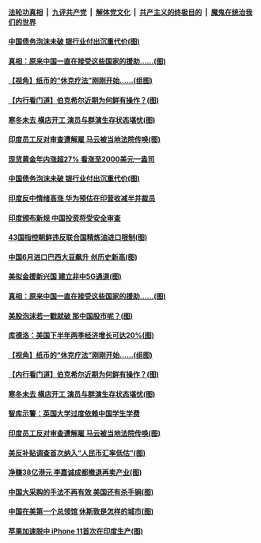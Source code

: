 ####  [法轮功真相](../../../../basic/blob/master/README.md?t=07280702) &nbsp;|&nbsp; [九评共产党](../../../../9ping.md/blob/master/README.md?t=07280702) &nbsp;|&nbsp; [解体党文化](../../../../jtdwh.md/blob/master/README.md?t=07280702)  &nbsp;|&nbsp; [共产主义的终极目的](../../../../gczydzjmd.md/blob/master/README.md?t=07280702) &nbsp;|&nbsp; [魔鬼在统治我们的世界](../../../../mgztzwmdsj.md/blob/master/README.md?t=07280702) 

#### [中国债务泡沫未破 银行业付出沉重代价(图)](../pages/p5/941049.md?t=07280702) 

#### [真相：原来中国一直在接受这些国家的援助……(图)](../pages/p5/941003.md?t=07280702) 

#### [【视角】纸币的“休克疗法”刚刚开始……(组图)](../pages/p5/940987.md?t=07280702) 

#### [【内行看门道】伯克希尔近期为何鲜有操作？(图)](../pages/p5/940989.md?t=07280702) 

#### [寒冬未去 横店开工 演员与群演生存状态堪忧(图)](../pages/p5/940974.md?t=07280702) 

#### [印度员工反对审查遭解雇 马云被当地法院传唤(图)](../pages/p5/940967.md?t=07280702) 

#### [现货黄金年内涨超27% 看涨至2000美元一盎司](../pages/p5/941057.md?t=07280702) 

#### [中国债务泡沫未破 银行业付出沉重代价(图)](../pages/p5/941049.md?t=07280702) 

#### [印度反中情绪高涨 华为预估在印营收减半并裁员](../pages/p5/941046.md?t=07280702) 

#### [印度颁布新规 中国投资将受安全审查](../pages/p5/941044.md?t=07280702) 

#### [43国指控朝鲜违反联合国精炼油进口限制(图)](../pages/p5/941021.md?t=07280702) 

#### [中国6月进口巴西大豆飙升 创历史新高(图)](../pages/p5/941009.md?t=07280702) 

#### [美拟金援新兴国 建立非中5G通道(图)](../pages/p5/941007.md?t=07280702) 

#### [真相：原来中国一直在接受这些国家的援助……(图)](../pages/p5/941003.md?t=07280702) 

#### [美股泡沫若一戳就破 那中国股市呢？(图)](../pages/p5/940990.md?t=07280702) 

#### [库德洛：美国下半年两季经济增长可达20%(图)](../pages/p5/941000.md?t=07280702) 

#### [【视角】纸币的“休克疗法”刚刚开始……(组图)](../pages/p5/940987.md?t=07280702) 

#### [【内行看门道】伯克希尔近期为何鲜有操作？(图)](../pages/p5/940989.md?t=07280702) 

#### [寒冬未去 横店开工 演员与群演生存状态堪忧(图)](../pages/p5/940974.md?t=07280702) 

#### [智库示警：英国大学过度依赖中国学生学费](../pages/p5/940973.md?t=07280702) 

#### [印度员工反对审查遭解雇 马云被当地法院传唤(图)](../pages/p5/940967.md?t=07280702) 

#### [美反补贴调查首次纳入“人民币汇率低估”(图)](../pages/p5/940961.md?t=07280702) 

#### [净赚38亿港元 李嘉诚成都撤退再卖产业(图)](../pages/p5/940917.md?t=07280702) 

#### [中国大采购的手法不再有效 美国还有杀手锏(图)](../pages/p5/940884.md?t=07280702) 

#### [中国在美第一个总领馆 休斯敦是怎样的城市(图)](../pages/p5/940889.md?t=07280702) 

#### [苹果加速脱中 iPhone 11首次在印度生产(图)](../pages/p5/940874.md?t=07280702) 

